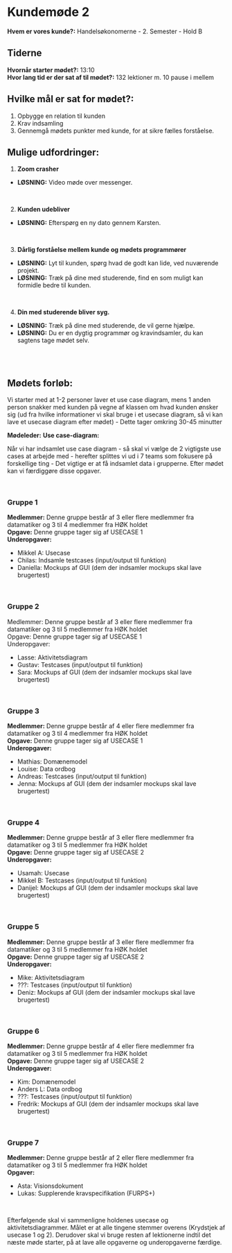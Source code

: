 # Kundemøde 2

**Hvem er vores kunde?:** Handelsøkonomerne - 2. Semester - Hold B

## Tiderne 
**Hvornår starter mødet?:** 13:10
<br/>
**Hvor lang tid er der sat af til mødet?:** 132 lektioner m. 10 pause i mellem

## Hvilke mål er sat for mødet?:
1. Opbygge en relation til kunden
2. Krav indsamling
3. Gennemgå mødets punkter med kunde, for at sikre fælles forståelse.

## Mulige udfordringer:
1. **Zoom crasher**
- **LØSNING:** Video møde over messenger.
<br/>

2. **Kunden udebliver**
- **LØSNING:** Efterspørg en ny dato gennem Karsten.
<br/>

3. **Dårlig forståelse mellem kunde og mødets programmører**
- **LØSNING:** Lyt til kunden, spørg hvad de godt kan lide, ved nuværende projekt. 
- **LØSNING:** Træk på dine med studerende, find en som muligt kan formidle bedre til kunden.
<br/>

4. **Din med studerende bliver syg.**
- **LØSNING:** Træk på dine med studerende, de vil gerne hjælpe.
- **LØSNING:** Du er en dygtig programmør og kravindsamler, du kan sagtens tage mødet selv.
<br/>
<br/>

## Mødets forløb:
Vi starter med at 1-2 personer laver et use case diagram, mens 1 anden person snakker med kunden på vegne af klassen om hvad kunden ønsker sig (ud fra hvilke informationer vi skal bruge i et usecase diagram, så vi kan lave et usecase diagram efter mødet) - Dette tager omkring 30-45 minutter

**Mødeleder:** 
**Use case-diagram:** 


Når vi har indsamlet use case diagram - så skal vi vælge de 2 vigtigste use cases at arbejde med - herefter splittes vi ud i 7 teams som fokusere på forskellige ting -  Det vigtige er at få indsamlet data i grupperne. Efter mødet kan vi færdiggøre disse opgaver. 

<br/>

### Gruppe 1
**Medlemmer:** Denne gruppe består af 3 eller flere medlemmer fra datamatiker og 3 til 4 medlemmer fra HØK holdet
<br/>
**Opgave:** Denne gruppe tager sig af USECASE 1
<br/>
**Underopgaver:**
- Mikkel A: Usecase
- Chilas: Indsamle testcases (input/output til funktion)
- Daniella: Mockups af GUI (dem der indsamler mockups skal lave brugertest)

<br/>

### Gruppe 2 
Medlemmer: Denne gruppe består af 3 eller flere medlemmer fra datamatiker og 3 til 5 medlemmer fra HØK holdet
<br/>
Opgave: Denne gruppe tager sig af USECASE 1
<br/>
Underopgaver: 
- Lasse: Aktivitetsdiagram
- Gustav: Testcases (input/output til funktion)
- Sara: Mockups af GUI (dem der indsamler mockups skal lave brugertest)

<br/>

### Gruppe 3
**Medlemmer:** Denne gruppe består af 4 eller flere medlemmer fra datamatiker og 3 til 4 medlemmer fra HØK holdet
<br/>
**Opgave:** Denne gruppe tager sig af USECASE 1
<br/>
**Underopgaver:**
- Mathias: Domænemodel
- Louise: Data ordbog
- Andreas: Testcases (input/output til funktion)
- Jenna: Mockups af GUI (dem der indsamler mockups skal lave brugertest)

<br/>

### Gruppe 4 
**Medlemmer:** Denne gruppe består af 3 eller flere medlemmer fra datamatiker og 3 til 5 medlemmer fra HØK holdet
<br/>
**Opgave:** Denne gruppe tager sig af USECASE 2
<br/>
**Underopgaver:**
- Usamah: Usecase 
- Mikkel B: Testcases (input/output til funktion)
- Danijel: Mockups af GUI (dem der indsamler mockups skal lave brugertest)

<br/>

### Gruppe 5 
**Medlemmer:** Denne gruppe består af 3 eller flere medlemmer fra datamatiker og 3 til 5 medlemmer fra HØK holdet
<br/>
**Opgave:** Denne gruppe tager sig af USECASE 2
<br/>
**Underopgaver:**
- Mike: Aktivitetsdiagram
- ???: Testcases (input/output til funktion)
- Deniz: Mockups af GUI (dem der indsamler mockups skal lave brugertest)

<br/>

### Gruppe 6 
**Medlemmer:** Denne gruppe består af 4 eller flere medlemmer fra datamatiker og 3 til 5 medlemmer fra HØK holdet
<br/>
**Opgave:** Denne gruppe tager sig af USECASE 2
<br/>
**Underopgaver:**
- Kim: Domænemodel
- Anders L: Data ordbog
- ???: Testcases (input/output til funktion)
- Fredrik: Mockups af GUI (dem der indsamler mockups skal lave brugertest)

<br/>

### Gruppe 7
**Medlemmer:** Denne gruppe består af 2 eller flere medlemmer fra datamatiker og 3 til 5 medlemmer fra HØK holdet
<br/>
**Opgaver:**
- Asta: Visionsdokument 
- Lukas: Supplerende kravspecifikation (FURPS+)

<br/>

Efterfølgende skal vi sammenligne holdenes usecase og aktivitetsdiagrammer. Målet er at alle tingene stemmer overens (Krydstjek af usecase 1 og 2). Derudover skal vi bruge resten af lektionerne indtil det næste møde starter, på at lave alle opgaverne og underopgaverne færdige.
